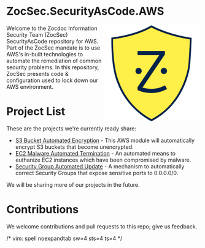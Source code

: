 # ZocSec.SecurityAsCode.AWS

<p><img width="50%" height="50%" src="ZocSecShieldBlue.png" align="right"/>
Welcome to the Zocdoc Information Security Team (ZocSec) SecurityAsCode repository for AWS.  Part of the ZocSec mandate is to use AWS's in-built technologies to automate the remediation of common security problems.   In this repository, ZocSec presents code & configuration used to lock down our AWS environment.  
</p>

# Project List

These are the projects we're currently ready share:

* [S3 Bucket Automated Encryption](S3-auto-encrypt/README.md) - This AWS module will automatically encrypt S3 buckets that become unencrypted.
* [EC2 Malware Automated Termination](EC2-auto-terminate/README.md) - An automated means to euthanize EC2 instances which have been compromised by malware.
* [Security Group Automated Update](security-group-auto-update/README.md) - A mechanism to automatically correct Security Groups that expose sensitive ports to 0.0.0.0/0.  

We will be sharing more of our projects in the future.

# Contributions

We welcome contributions and pull requests to this repo; give us feedback.

/* vim: spell noexpandtab sw=4 sts=4 ts=4
*/
